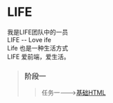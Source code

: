 # LIFE
我是LIFE团队中的一员<br>
LIFE -- Love ife<br>
Life 也是一种生活方式<br>
LIFE 爱前端，爱生活。<br>
> ### 阶段一
>> 任务一--->[基础HTML](http://maxxiaobao.github.io/Step1-task1)

